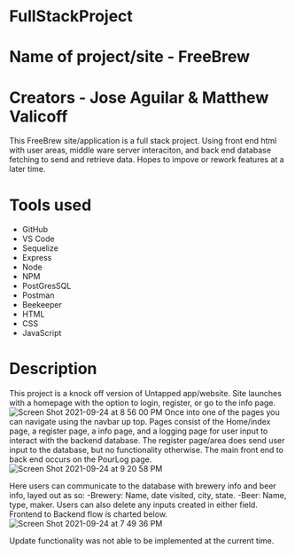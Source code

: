 # FullStackProject
# Name of project/site - FreeBrew
# Creators - Jose Aguilar & Matthew Valicoff

This FreeBrew site/application is a full stack project. Using front end html with user areas, middle ware server interaciton, and back end database fetching to send and retrieve data.
Hopes to impove or rework features at a later time.

# Tools used
- GitHub
- VS Code
- Sequelize
- Express
- Node
- NPM
- PostGresSQL
- Postman
- Beekeeper
- HTML
- CSS
- JavaScript
# Description
This project is a knock off version of Untapped app/website. Site launches with a homepage with the option to login, register, or go to the info page.
![Screen Shot 2021-09-24 at 8 56 00 PM](https://user-images.githubusercontent.com/88062670/134754061-391f7aeb-aa13-4c9e-93c9-d8efbe95e476.png)
Once into one of the pages you can navigate using the navbar up top.
Pages consist of the Home/index page, a register page, a info page, and a logging page for user input to interact with the backend database.
The register page/area does send user input to the database, but no functionality otherwise.
The main front end to back end occurs on the PourLog page. 
![Screen Shot 2021-09-24 at 9 20 58 PM](https://user-images.githubusercontent.com/88062670/134754695-d718057f-3a52-432c-9495-7dc7df4a11b2.png)

Here users can communicate to the database with brewery info and beer info, layed out as so:
-Brewery: Name, date visited, city, state.
-Beer: Name, type, maker.
Users can also delete any inputs created in either field.
Frontend to Backend flow is charted below.
![Screen Shot 2021-09-24 at 7 49 36 PM](https://user-images.githubusercontent.com/88062670/134754740-2cf1ca63-f1e4-49c7-acd8-560407864a03.png)

Update functionality was not able to be implemented at the current time.
